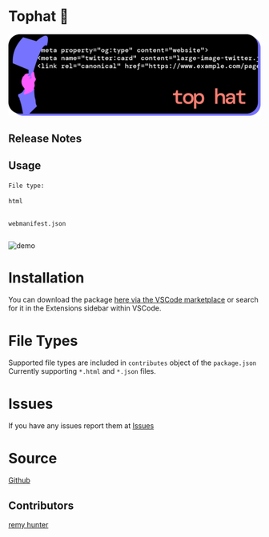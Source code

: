 # Tophat 🎩

![logo](images/readme_logo.png)

## Release Notes

## Usage

`File type:`

`html`
```

```
`webmanifest.json`
``` 
```

![demo](/images/demo.gif)

# Installation

You can download the package [here via the VSCode marketplace](https://marketplace.visualstudio.com/items?itemName=remyhunt.tophat-vsc) or search for it in the Extensions sidebar within VSCode.

# File Types

Supported file types are included in `contributes` object of the `package.json` 
Currently supporting `*.html` and `*.json` files.
 
# Issues
If you have any issues report them at [Issues](https://github.com/remyhunt/tophat-vsc/issues)

# Source
[Github](https://github.com/remyhunt/tophat-vsc/)

## Contributors

[remy hunter](https://github.com/remyhunt/)
